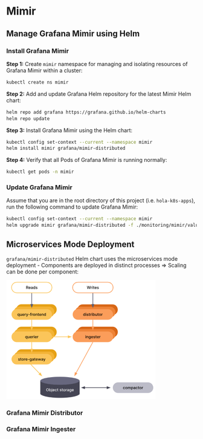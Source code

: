 # Mimir

## Manage Grafana Mimir using Helm

### Install Grafana Mimir

**Step 1:** Create `mimir` namespace for managing and isolating resources of Grafana Mimir within a cluster:

```bash
kubectl create ns mimir
```

**Step 2:** Add and update Grafana Helm repository for the latest Mimir Helm chart:

```bash
helm repo add grafana https://grafana.github.io/helm-charts
helm repo update
```

**Step 3:** Install Grafana Mimir using the Helm chart:

```bash
kubectl config set-context --current --namespace mimir
helm install mimir grafana/mimir-distributed
```

**Step 4:** Verify that all Pods of Grafana Mimir is running normally:

```bash
kubectl get pods -n mimir
```

### Update Grafana Mimir

Assume that you are in the root directory of this project (i.e. `hola-k8s-apps`), run the following command to update Grafana Mimir:

```bash
kubectl config set-context --current --namespace mimir
helm upgrade mimir grafana/mimir-distributed -f ./monitoring/mimir/values.yaml
```

## Microservices Mode Deployment

`grafana/mimir-distributed` Helm chart uses the microservices mode deployment - Components are deployed in distinct processes => Scaling can be done per component:

![Mimir Architecture](./images/mimir/architecture.png)

### Grafana Mimir Distributor

### Grafana Mimir Ingester
